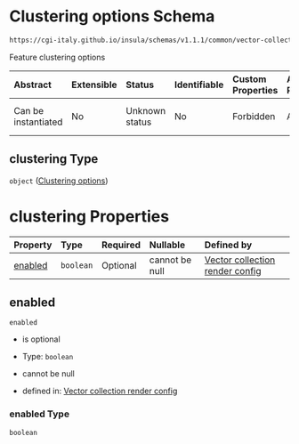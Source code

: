# Clustering options Schema

```txt
https://cgi-italy.github.io/insula/schemas/v1.1.1/common/vector-collection-render-config.schema.json#/$defs/vectorRenderModeOptions/properties/clustering
```

Feature clustering options

| Abstract            | Extensible | Status         | Identifiable | Custom Properties | Additional Properties | Access Restrictions | Defined In                                                                                                                         |
| :------------------ | :--------- | :------------- | :----------- | :---------------- | :-------------------- | :------------------ | :--------------------------------------------------------------------------------------------------------------------------------- |
| Can be instantiated | No         | Unknown status | No           | Forbidden         | Allowed               | none                | [vector-collection-render-config.schema.json\*](schemas/common/vector-collection-render-config.schema.json) |

## clustering Type

`object` ([Clustering options](vector-collection-render-config-defs-vector-render-mode-options-properties-clustering-options.md))

# clustering Properties

| Property            | Type      | Required | Nullable       | Defined by                                                                                                                                                                                                                                                                                                                            |
| :------------------ | :-------- | :------- | :------------- | :------------------------------------------------------------------------------------------------------------------------------------------------------------------------------------------------------------------------------------------------------------------------------------------------------------------------------------ |
| [enabled](#enabled) | `boolean` | Optional | cannot be null | [Vector collection render config](vector-collection-render-config-defs-vector-render-mode-options-properties-clustering-options-properties-enabled.md) |

## enabled



`enabled`

* is optional

* Type: `boolean`

* cannot be null

* defined in: [Vector collection render config](vector-collection-render-config-defs-vector-render-mode-options-properties-clustering-options-properties-enabled.md)

### enabled Type

`boolean`
